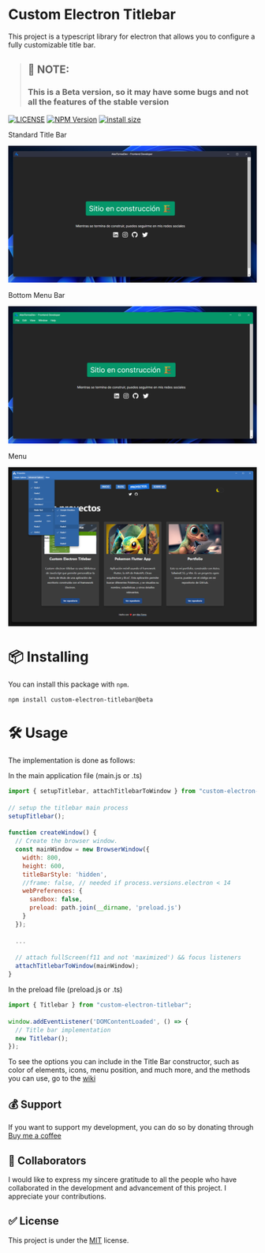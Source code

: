# Custom Electron Titlebar

This project is a typescript library for electron that allows you to configure a fully customizable title bar.

> ## 📢 NOTE:
> ### This is a Beta version, so it may have some bugs and not all the features of the stable version 

[![LICENSE](https://img.shields.io/github/license/AlexTorresSk/custom-electron-titlebar.svg)](https://github.com/AlexTorresSk/custom-electron-titlebar/blob/master/LICENSE)
[![NPM Version](https://img.shields.io/npm/v/custom-electron-titlebar.svg)](https://npmjs.org/package/custom-electron-titlebar)
[![install size](https://packagephobia.com/badge?p=custom-electron-titlebar@4.2.0-beta.0)](https://packagephobia.com/result?p=custom-electron-titlebar@4.2.0-beta.0)

Standard Title Bar

![Screenshot 1](screenshots/cet-screen-1.png)

Bottom Menu Bar

![Screenshot 2](screenshots/cet-screen-2.png)

Menu

![Screenshot 3](screenshots/cet-screen-3.png)

# 📦 Installing
You can install this package with `npm`.
```sh
npm install custom-electron-titlebar@beta
```

# 🛠️ Usage
The implementation is done as follows:

In the main application file (main.js or .ts)
```js
import { setupTitlebar, attachTitlebarToWindow } from "custom-electron-titlebar/main";

// setup the titlebar main process
setupTitlebar();

function createWindow() {
  // Create the browser window.
  const mainWindow = new BrowserWindow({
    width: 800,
    height: 600,
    titleBarStyle: 'hidden',
    //frame: false, // needed if process.versions.electron < 14
    webPreferences: {
      sandbox: false,
      preload: path.join(__dirname, 'preload.js')
    }
  });
  
  ...

  // attach fullScreen(f11 and not 'maximized') && focus listeners
  attachTitlebarToWindow(mainWindow);
}
```

In the preload file (preload.js or .ts)
```js
import { Titlebar } from "custom-electron-titlebar";

window.addEventListener('DOMContentLoaded', () => {
  // Title bar implementation
  new Titlebar();
});
```
To see the options you can include in the Title Bar constructor, such as color of elements, icons, menu position, and much more, and the methods you can use, go to the [wiki](https://github.com/AlexTorresSk/custom-electron-titlebar/wiki)

## 💰 Support
If you want to support my development, you can do so by donating through [Buy me a coffee](https://www.buymeacoffee.com/AlexTorresSk)


## 📝 Collaborators
I would like to express my sincere gratitude to all the people who have collaborated in the development and advancement of this project. I appreciate your contributions.


## ✅ License
This project is under the [MIT](https://github.com/AlexTorresSk/custom-electron-titlebar/blob/master/LICENSE) license.
